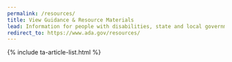 ```yaml
---
permalink: /resources/
title: View Guidance & Resource Materials
lead: Information for people with disabilities, state and local governments, and businesses
redirect_to: https://www.ada.gov/resources/
---
```


{% include ta-article-list.html %}
